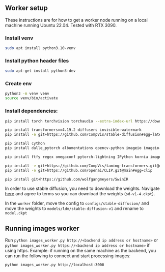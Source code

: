 ## Worker setup

These instructions are for how to get a worker node running on a local machine running Ubuntu 22.04. Tested with RTX 3090.

### Install venv

```sh
sudo apt install python3.10-venv
```

### Install python header files

```sh
sudo apt-get install python3-dev
```

### Create env

```sh
python3 -m venv venv
source venv/bin/activate
```

### Install dependencies:

```sh
pip install torch torchvision torchaudio --extra-index-url https://download.pytorch.org/whl/cu113

pip install transformers==4.19.2 diffusers invisible-watermark
pip install -e git+https://github.com/CompVis/stable-diffusion#egg=latent-diffusion

pip install cython
pip install dalle_pytorch albumentations opencv-python imageio imageio-ffmpeg pytorch-lightning omegaconf test-tube streamlit einops torch-fidelity transformers

pip install ftfy regex omegaconf pytorch-lightning IPython kornia imageio imageio-ffmpeg einops torch_optimizer requests

pip install -e git+https://github.com/CompVis/taming-transformers.git@master#egg=taming-transformers
pip install -e git+https://github.com/openai/CLIP.git@main#egg=clip

pip install git+https://github.com/wolfgangmeyers/SwinIR

```

In order to use stable diffusion, you need to download the weights. Navigate
[here](https://huggingface.co/CompVis/stable-diffusion-v-1-4-original) and agree to terms so you can download the weights (`sd-v1-4.ckpt`).

In the `worker` folder, move the config to `configs/stable-diffusion/` and
move the weights to `models/ldm/stable-diffusion-v1` and rename to `model.ckpt`

## Running images worker

Run `python images_worker.py http://<backend ip address or hostname>` or `python images_worker.py https://<backend ip address or hostname>` if using https. Example: if running on the same machine as the backend, you can run the following to connect and start processing images:

```shell
python images_worker.py http://localhost:3000
```
